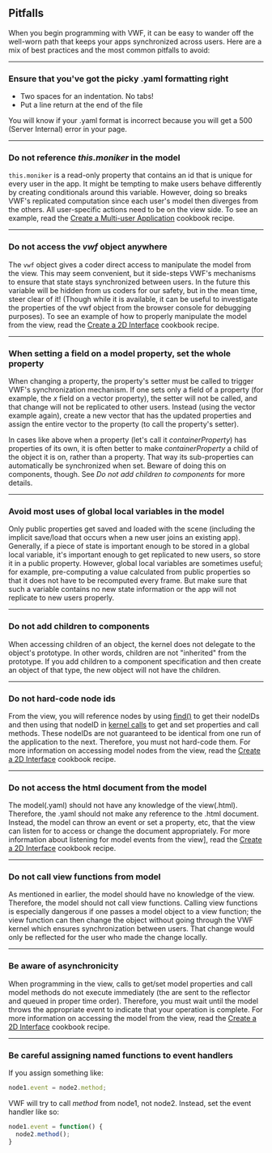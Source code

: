 ## <a name="pitfalls">Pitfalls</a>

When you begin programming with VWF, it can be easy to wander off the well-worn path that keeps your apps synchronized across users.  Here are a mix of best practices and the most common pitfalls to avoid:

-------------------

### Ensure that you've got the picky .yaml formatting right

- Two spaces for an indentation.  No tabs!
- Put a line return at the end of the file

You will know if your .yaml format is incorrect because you will get a 500 (Server Internal) error in your page.

-------------------

### Do not reference *this.moniker* in the model

<code>this.moniker</code> is a read-only property that contains an id that is unique for every user in the app. It might be tempting to make users behave differently by creating conditionals around this variable. However, doing so breaks VWF's replicated computation since each user's model then diverges from the others. All user-specific actions need to be on the view side. To see an example, read the [Create a Multi-user Application](#multiuser) cookbook recipe.

-------------------

### Do not access the *vwf* object anywhere

The <code>vwf</code> object gives a coder direct access to manipulate the model from the view. This may seem convenient, but it side-steps VWF's mechanisms to ensure that state stays synchronized between users. In the future this variable will be hidden from us coders for our safety, but in the mean time, steer clear of it! (Though while it is available, it can be useful to investigate the properties of the vwf object from the browser console for debugging purposes). To see an example of how to properly manipulate the model from the view, read the [Create a 2D Interface](#2d-interface) cookbook recipe. 

-------------------

### When setting a field on a model property, set the whole property

When changing a property, the property's setter must be called to trigger VWF's synchronization mechanism. If one sets only a field of a property (for example, the *x* field on a vector property), the setter will not be called, and that change will not be replicated to other users. Instead (using the vector example again), create a new vector that has the updated properties and assign the entire vector to the property (to call the property's setter).

In cases like above when a property (let's call it *containerProperty*) has properties of its own, it is often better to make *containerProperty* a child of the object it is on, rather than a property.  That way its sub-properties can automatically be synchronized when set. Beware of doing this on components, though. See *Do not add children to components* for more details.

-------------------

### Avoid most uses of global local variables in the model

Only public properties get saved and loaded with the scene (including the implicit save/load that occurs when a new user joins an existing app). Generally, if a piece of state is important enough to be stored in a global local variable, it's important enough to get replicated to new users, so store it in a public property. However, global local variables are sometimes useful; for example, pre-computing a value calculated from public properties so that it does not have to be recomputed every frame. But make sure that such a variable contains no new state information or the app will not replicate to new users properly.

-------------------

### Do not add children to components

When accessing children of an object, the kernel does not delegate to the object's prototype. In other words, children are not "inherited" from the prototype. If you add children to a component specification and then create an object of that type, the new object will not have the children.

-------------------

### Do not hard-code node ids

From the view, you will reference nodes by using [find()](#querying) to get their nodeIDs and then using that nodeID in [kernel calls](https://demo.virtual.wf/web/docs/jsdoc/2c8753578a.html) to get and set properties and call methods. These nodeIDs are not guaranteed to be identical from one run of the application to the next. Therefore, you must not hard-code them. For more information on accessing model nodes from the view, read the [Create a 2D Interface](#2d-interface) cookbook recipe.

-------------------

### Do not access the html document from the model

The model(.yaml) should not have any knowledge of the view(.html). Therefore, the .yaml should not make any reference to the .html document. Instead, the model can throw an event or set a property, etc, that the view can listen for to access or change the document appropriately. For more information about listening for model events from the view], read the [Create a 2D Interface](#2d-interface) cookbook recipe. 

-------------------

### Do not call view functions from model

As mentioned in earlier, the model should have no knowledge of the view.  Therefore, the model should not call view functions. Calling view functions is especially dangerous if one passes a model object to a view function; the view function can then change the object without going through the VWF kernel which ensures synchronization between users. That change would only be reflected for the user who made the change locally.

-------------------

### Be aware of asynchronicity

When programming in the view, calls to get/set model properties and call model methods do not execute immediately (the are sent to the reflector and queued in proper time order).  Therefore, you must wait until the model throws the appropriate event to indicate that your operation is complete.  For more information on accessing the model from the view, read the [Create a 2D Interface](#2d-interface) cookbook recipe.

-------------------

### Be careful assigning named functions to event handlers

If you assign something like:

```javascript
node1.event = node2.method;
```

VWF will try to call *method* from node1, not node2.  Instead, set the event handler like so:

```javascript
node1.event = function() {
  node2.method();
}
```
